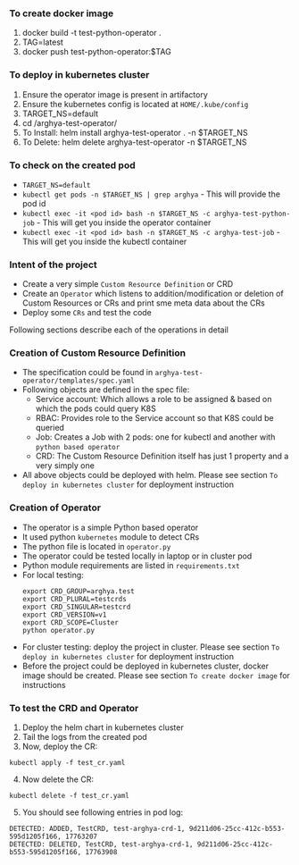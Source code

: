 ### To create docker image
1. docker build -t test-python-operator .
2. TAG=latest
4. docker push test-python-operator:$TAG

### To deploy in kubernetes cluster
1. Ensure the operator image is present in artifactory
2. Ensure the kubernetes config is located at `HOME/.kube/config`
3. TARGET_NS=default
4. cd <directory where the project is cloned>/arghya-test-operator/
5. To Install: helm install arghya-test-operator . -n $TARGET_NS
6. To Delete: helm delete arghya-test-operator -n $TARGET_NS

### To check on the created pod
- `TARGET_NS=default`
- `kubectl get pods -n $TARGET_NS | grep arghya` - This will provide the pod id
- `kubectl exec -it <pod id> bash -n $TARGET_NS -c arghya-test-python-job` - This will get you inside the operator container
- `kubectl exec -it <pod id> bash -n $TARGET_NS -c arghya-test-job` - This will get you inside the kubectl container

### Intent of the project
- Create a very simple `Custom Resource Definition` or CRD
- Create an `Operator` which listens to addition/modification or deletion of Custom Resources or CRs and print sme meta data about the CRs
- Deploy some `CRs` and test the code  

Following sections describe each of the operations in detail

### Creation of Custom Resource Definition
- The specification could be found in `arghya-test-operator/templates/spec.yaml`
- Following objects are defined in the spec file:  
    * Service account: Which allows a role to be assigned & based on which the pods could query K8S
    * RBAC: Provides role to the Service account so that K8S could be queried
    * Job: Creates a Job with 2 pods: one for kubectl and another with `python based operator`
    * CRD: The Custom Resource Definition itself has just 1 property and a very simply one
- All above objects could be deployed with helm. Please see section `To deploy in kubernetes cluster` for deployment instruction

### Creation of Operator
- The operator is a simple Python based operator
- It used python `kubernetes` module to detect CRs
- The python file is located in `operator.py`
- The operator could be tested locally in laptop or in cluster pod
- Python module requirements are listed in `requirements.txt`
- For local testing:  
    ```
    export CRD_GROUP=arghya.test
    export CRD_PLURAL=testcrds
    export CRD_SINGULAR=testcrd
    export CRD_VERSION=v1 
    export CRD_SCOPE=Cluster
    python operator.py
    ```
- For cluster testing: deploy the project in cluster.  Please see section `To deploy in kubernetes cluster` for deployment instruction
- Before the project could be deployed in kubernetes cluster, docker image should be created. Please see section `To create docker image` for instructions

### To test the CRD and Operator
1. Deploy the helm chart in kubernetes cluster
2. Tail the logs from the created pod
3. Now, deploy the CR:
```
kubectl apply -f test_cr.yaml
```
4. Now delete the CR:
```
kubectl delete -f test_cr.yaml
```
5. You should see following entries in pod log:
```
DETECTED: ADDED, TestCRD, test-arghya-crd-1, 9d211d06-25cc-412c-b553-595d1205f166, 17763207
DETECTED: DELETED, TestCRD, test-arghya-crd-1, 9d211d06-25cc-412c-b553-595d1205f166, 17763908
```
